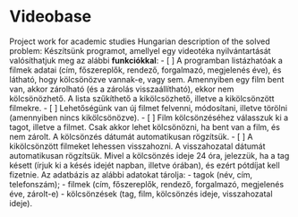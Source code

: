 # Videobase
Project work for academic studies
Hungarian description of the solved problem:
	Készítsünk programot, amellyel egy videotéka nyilvántartását valósíthatjuk meg
	az alábbi **funkciókkal**:
	- [ ] A programban listázhatóak a filmek adatai (cím, főszereplők, rendező,
	forgalmazó, megjelenés éve), és látható, hogy kölcsönözve vannak-e, vagy
	sem. Amennyiben egy film bent van, akkor zárolható (és a zárolás
	visszaállítható), ekkor nem kölcsönözhető. A lista szűkíthető a kikölcsözhető,
	illetve a kikölcsönzött filmekre.
	- [ ] Lehetőségünk van új filmet felvenni, módosítani, illetve törölni (amennyiben
	nincs kikölcsönözve).
	- [ ] Film kölcsönzéséhez válasszuk ki a tagot, illetve a filmet. Csak akkor lehet
	kölcsönözni, ha bent van a film, és nem zárolt. A kölcsönzés dátumát
	automatikusan rögzítsük.
	- [ ] A kikölcsönzött filmeket lehessen visszahozni. A visszahozatal dátumát
	automatikusan rögzítsük. Mivel a kölcsönzés ideje 24 óra, jelezzük, ha a tag
	késett (írjuk ki a késés idejét napban, illetve órában), és ezért pótdíjat kell
	fizetnie.
	Az adatbázis az alábbi adatokat tárolja:
	- tagok (név, cím, telefonszám);
	- filmek (cím, főszereplők, rendező, forgalmazó, megjelenés éve, zárolt-e)
	- kölcsönzések (tag, film, kölcsönzés ideje, visszahozatal ideje).
